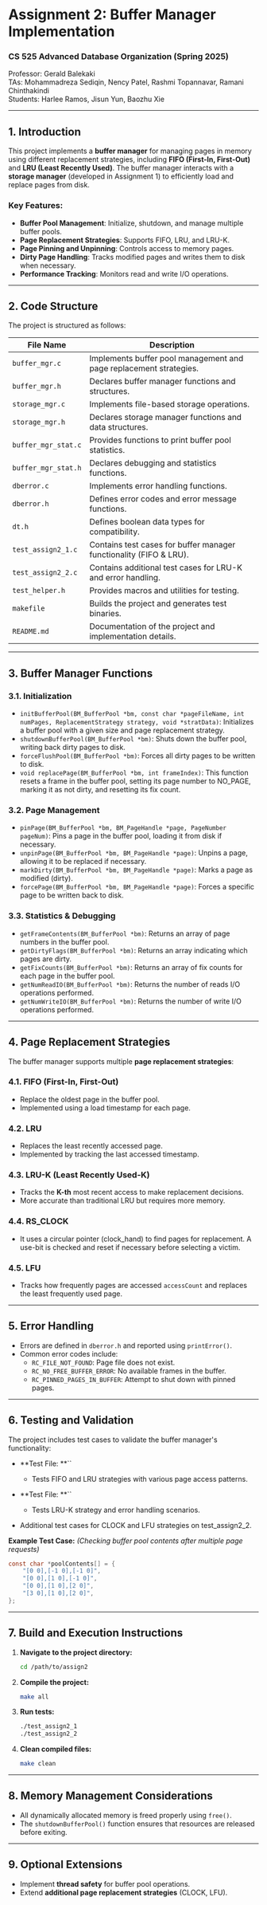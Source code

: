 # Assignment 2: Buffer Manager Implementation

### CS 525 Advanced Database Organization (Spring 2025)

Professor: Gerald Balekaki\
TAs: Mohammadreza Sediqin, Nency Patel, Rashmi Topannavar, Ramani Chinthakindi\
Students: Harlee Ramos, Jisun Yun, Baozhu Xie

---

## **1. Introduction**

This project implements a **buffer manager** for managing pages in memory using different replacement strategies, including **FIFO (First-In, First-Out)** and **LRU (Least Recently Used)**. The buffer manager interacts with a **storage manager** (developed in Assignment 1) to efficiently load and replace pages from disk.

### **Key Features:**

- **Buffer Pool Management**: Initialize, shutdown, and manage multiple buffer pools.
- **Page Replacement Strategies**: Supports FIFO, LRU, and LRU-K.
- **Page Pinning and Unpinning**: Controls access to memory pages.
- **Dirty Page Handling**: Tracks modified pages and writes them to disk when necessary.
- **Performance Tracking**: Monitors read and write I/O operations.

---

## **2. Code Structure**

The project is structured as follows:

| File Name           | Description                                                        |
| ------------------- | ------------------------------------------------------------------ |
| `buffer_mgr.c`      | Implements buffer pool management and page replacement strategies. |
| `buffer_mgr.h`      | Declares buffer manager functions and structures.                  |
| `storage_mgr.c`     | Implements file-based storage operations.                          |
| `storage_mgr.h`     | Declares storage manager functions and data structures.            |
| `buffer_mgr_stat.c` | Provides functions to print buffer pool statistics.                |
| `buffer_mgr_stat.h` | Declares debugging and statistics functions.                       |
| `dberror.c`         | Implements error handling functions.                               |
| `dberror.h`         | Defines error codes and error message functions.                   |
| `dt.h`              | Defines boolean data types for compatibility.                      |
| `test_assign2_1.c`  | Contains test cases for buffer manager functionality (FIFO & LRU). |
| `test_assign2_2.c`  | Contains additional test cases for LRU-K and error handling.       |
| `test_helper.h`     | Provides macros and utilities for testing.                         |
| `makefile`          | Builds the project and generates test binaries.                    |
| `README.md`         | Documentation of the project and implementation details.           |

---

## **3. Buffer Manager Functions**

### **3.1. Initialization**

- `initBufferPool(BM_BufferPool *bm, const char *pageFileName, int numPages, ReplacementStrategy strategy, void *stratData)`: Initializes a buffer pool with a given size and page replacement strategy.
- `shutdownBufferPool(BM_BufferPool *bm)`: Shuts down the buffer pool, writing back dirty pages to disk.
- `forceFlushPool(BM_BufferPool *bm)`: Forces all dirty pages to be written to disk.
- `void replacePage(BM_BufferPool *bm, int frameIndex)`: This function resets a frame in the buffer pool, setting its page number to NO_PAGE, marking it as not dirty, and resetting its fix count.

### **3.2. Page Management**

- `pinPage(BM_BufferPool *bm, BM_PageHandle *page, PageNumber pageNum)`: Pins a page in the buffer pool, loading it from disk if necessary.
- `unpinPage(BM_BufferPool *bm, BM_PageHandle *page)`: Unpins a page, allowing it to be replaced if necessary.
- `markDirty(BM_BufferPool *bm, BM_PageHandle *page)`: Marks a page as modified (dirty).
- `forcePage(BM_BufferPool *bm, BM_PageHandle *page)`: Forces a specific page to be written back to disk.

### **3.3. Statistics & Debugging**

- `getFrameContents(BM_BufferPool *bm)`: Returns an array of page numbers in the buffer pool.
- `getDirtyFlags(BM_BufferPool *bm)`: Returns an array indicating which pages are dirty.
- `getFixCounts(BM_BufferPool *bm)`: Returns an array of fix counts for each page in the buffer pool.
- `getNumReadIO(BM_BufferPool *bm)`: Returns the number of reads I/O operations performed.
- `getNumWriteIO(BM_BufferPool *bm)`: Returns the number of write I/O operations performed.

---

## **4. Page Replacement Strategies**

The buffer manager supports multiple **page replacement strategies**:

### **4.1. FIFO (First-In, First-Out)**

- Replace the oldest page in the buffer pool.
- Implemented using a load timestamp for each page.

### **4.2. LRU**

- Replaces the least recently accessed page.
- Implemented by tracking the last accessed timestamp.

### **4.3. LRU-K (Least Recently Used-K)** 

- Tracks the **K-th** most recent access to make replacement decisions.
- More accurate than traditional LRU but requires more memory.

### **4.4. RS_CLOCK**
- It uses a circular pointer (clock_hand) to find pages for replacement. A use-bit is checked and reset if necessary before selecting a victim.

### **4.5. LFU**
- Tracks how frequently pages are accessed `accessCount` and replaces the least frequently used page.
---

## **5. Error Handling**

- Errors are defined in `dberror.h` and reported using `printError()`.
- Common error codes include:
    - `RC_FILE_NOT_FOUND`: Page file does not exist.
    - `RC_NO_FREE_BUFFER_ERROR`: No available frames in the buffer.
    - `RC_PINNED_PAGES_IN_BUFFER`: Attempt to shut down with pinned pages.

---

## **6. Testing and Validation**

The project includes test cases to validate the buffer manager's functionality:

- **Test File: **``
    - Tests FIFO and LRU strategies with various page access patterns.

- **Test File: **``
    - Tests LRU-K strategy and error handling scenarios.
- Additional test cases for CLOCK and LFU strategies on test_assign2_2.

**Example Test Case:** *(Checking buffer pool contents after multiple page requests)*

```c
const char *poolContents[] = {
    "[0 0],[-1 0],[-1 0]",
    "[0 0],[1 0],[-1 0]",
    "[0 0],[1 0],[2 0]",
    "[3 0],[1 0],[2 0]",
};
```

---

## **7. Build and Execution Instructions**

1. **Navigate to the project directory:**
   ```sh
   cd /path/to/assign2
   ```
2. **Compile the project:**
   ```sh
   make all
   ```
3. **Run tests:**
   ```sh
   ./test_assign2_1
   ./test_assign2_2
   ```
4. **Clean compiled files:**
   ```sh
   make clean
   ```

---

## **8. Memory Management Considerations**

- All dynamically allocated memory is freed properly using `free()`.
- The `shutdownBufferPool()` function ensures that resources are released before exiting.

---

## **9. Optional Extensions**

- Implement **thread safety** for buffer pool operations.
- Extend **additional page replacement strategies** (CLOCK, LFU).





